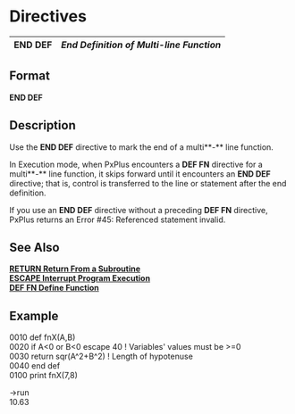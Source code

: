 # Directives

**END DEF** |  **_End Definition of Multi-line Function_**  
---|---  
  
##  Format

**END DEF**

##  Description

Use the **END DEF** directive to mark the end of a multi**-** line function.

In Execution mode, when PxPlus encounters a **DEF FN** directive for a multi**-** line function, it skips forward until it encounters an **END DEF** directive; that is, control is transferred to the line or statement after the end definition.

If you use an **END DEF** directive without a preceding **DEF FN** directive, PxPlus returns an Error #45: Referenced statement invalid.

##  See Also

**[RETURN Return From a Subroutine](return.md)**  
**[ESCAPE Interrupt Program Execution](escape.md)**  
**[DEF FN Define Function](def_fn.md)**

##  Example

0010 def fnX(A,B)  
0020 if A<0 or B<0 escape 40 ! Variables' values must be >=0  
0030 return sqr(A^2+B^2) ! Length of hypotenuse  
0040 end def  
0100 print fnX(7,8)  
  
->run  
10.63
